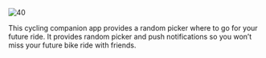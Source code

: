 

![40](https://github.com/jarvizconde1/San-Bukas-/assets/102355807/987b20cd-6b7b-4a41-bec4-4d617ca4791a)

This cycling companion app provides a random picker where to go for your future ride. It provides random picker and push notifications so you won’t miss your future bike ride with friends.




